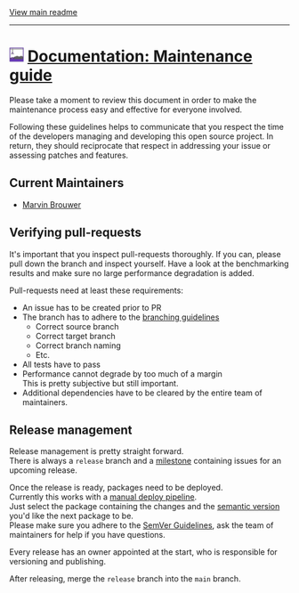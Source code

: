 [//]: # (Header)

<a href="https://github.com/Marvin-Brouwer/FluentSerializer#readme">
	View main readme
</a><hr/>
<h1>
	<img alt="icon" width="26" height="26"
		src="/docs/logo/Logo.default.optimized.svg" />
	<a href="/docs/help/Maintaining.md#readme">
		Documentation: Maintenance guide
	</a>
</h1>

[//]: # (Body)

Please take a moment to review this document in order to make the maintenance process easy and effective for everyone involved.

Following these guidelines helps to communicate that you respect the time of
the developers managing and developing this open source project. In return,
they should reciprocate that respect in addressing your issue or assessing
patches and features.

## Current Maintainers

- [Marvin Brouwer](https://github.com/Marvin-Brouwer)

## Verifying pull-requests

It's important that you inspect pull-requests thoroughly. If you can, please pull down the branch and inspect yourself.
Have a look at the benchmarking results and make sure no large performance degradation is added.

Pull-requests need at least these requirements:

- An issue has to be created prior to PR
- The branch has to adhere to the [branching guidelines](/docs/help/Contributing.md#pull-requests)
  - Correct source branch
  - Correct target branch
  - Correct branch naming
  - Etc.
- All tests have to pass
- Performance cannot degrade by too much of a margin  
  This is pretty subjective but still important.
- Additional dependencies have to be cleared by the entire team of maintainers.

## Release management

Release management is pretty straight forward.  
There is always a `release` branch and a [milestone](https://github.com/Marvin-Brouwer/FluentSerializer/milestones) containing issues for an upcoming release.

Once the release is ready, packages need to be deployed.  
Currently this works with a [manual deploy pipeline](https://github.com/Marvin-Brouwer/FluentSerializer/actions/workflows/manual-deployment.yml).  
Just select the package containing the changes and the [semantic version](https://semver.org/) you'd like the next package to be.  
Please make sure you adhere to the [SemVer Guidelines](https://semver.org/), ask the team of maintainers for help if you have questions.

Every release has an owner appointed at the start, who is responsible for versioning and publishing.

After releasing, merge the `release` branch into the `main` branch.
